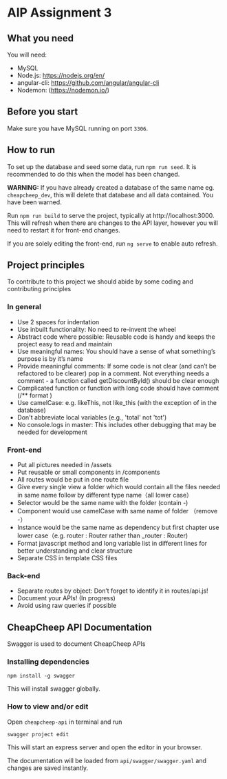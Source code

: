# AIP Assignment 3

## What you need

You will need:
- MySQL
- Node.js: https://nodejs.org/en/
- angular-cli: https://github.com/angular/angular-cli
- Nodemon: (https://nodemon.io/)

## Before you start

Make sure you have MySQL running on port `3306`.

## How to run

To set up the database and seed some data, run `npm run seed`. It is recommended to do this when the model has been changed.

 **WARNING:** If you have already created a database of the same name eg. `cheapcheep_dev`, this will delete that database and all data contained. You have been warned.

Run  `npm run build` to serve the project, typically at http://localhost:3000. This will refresh when there are changes to the API layer, however you will need to restart it for front-end changes.

If you are solely editing the front-end, run `ng serve` to enable auto refresh.

## Project principles

To contribute to this project we should abide by some coding and contributing principles

### In general

- Use 2 spaces for indentation
- Use inbuilt functionality: No need to re-invent the wheel
- Abstract code where possible: Reusable code is handy and keeps the project easy to read and maintain
- Use meaningful names: You should have a sense of what something’s purpose is by it’s name
- Provide meaningful comments: If some code is not clear (and can’t be refactored to be clearer) pop in a comment. Not everything needs a comment - a function called getDiscountById() should be clear enough
- Complicated function or function with long code should have comment (/** format )
- Use camelCase: e.g. likeThis, not like_this (with the exception of in the database)
- Don't abbreviate local variables (e.g., 'total' not 'tot')
- No console.logs in master: This includes other debugging that may be needed for development

### Front-end
- Put all pictures needed in /assets
- Put reusable or small components in /components
- All routes would be put in one route file
- Give every single view a folder which would contain all the files needed in same name follow by different type name（all lower case）
- Selector would be the same name with the folder (contain -)
- Component would use camelCase with same name of folder （remove -）
- Instance would be the same name as dependency but first chapter use lower case（e.g. router : Router rather than _router : Router)
- Format javascript method and long variable list in different lines for better understanding and clear structure
- Separate CSS in template CSS files 

### Back-end
- Separate routes by object: Don’t forget to identify it in routes/api.js!
- Document your APIs! (In progress)
- Avoid using raw queries if possible

## CheapCheep API Documentation

Swagger is used to document CheapCheep APIs

### Installing dependencies

  `npm install -g swagger`

This will install swagger globally.

### How to view and/or edit

Open `cheapcheep-api` in terminal and run

  `swagger project edit`

This will start an express server and open the editor in your browser.

The documentation will be loaded from `api/swagger/swagger.yaml` and changes are saved instantly.
